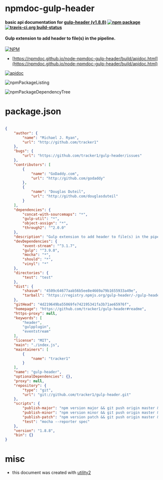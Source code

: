 # npmdoc-gulp-header

#### basic api documentation for  [gulp-header (v1.8.8)](https://github.com/tracker1/gulp-header#readme)  [![npm package](https://img.shields.io/npm/v/npmdoc-gulp-header.svg?style=flat-square)](https://www.npmjs.org/package/npmdoc-gulp-header) [![travis-ci.org build-status](https://api.travis-ci.org/npmdoc/node-npmdoc-gulp-header.svg)](https://travis-ci.org/npmdoc/node-npmdoc-gulp-header)

#### Gulp extension to add header to file(s) in the pipeline.

[![NPM](https://nodei.co/npm/gulp-header.png?downloads=true&downloadRank=true&stars=true)](https://www.npmjs.com/package/gulp-header)

- [https://npmdoc.github.io/node-npmdoc-gulp-header/build/apidoc.html](https://npmdoc.github.io/node-npmdoc-gulp-header/build/apidoc.html)

[![apidoc](https://npmdoc.github.io/node-npmdoc-gulp-header/build/screenCapture.buildCi.browser.%252Ftmp%252Fbuild%252Fapidoc.html.png)](https://npmdoc.github.io/node-npmdoc-gulp-header/build/apidoc.html)

![npmPackageListing](https://npmdoc.github.io/node-npmdoc-gulp-header/build/screenCapture.npmPackageListing.svg)

![npmPackageDependencyTree](https://npmdoc.github.io/node-npmdoc-gulp-header/build/screenCapture.npmPackageDependencyTree.svg)



# package.json

```json

{
    "author": {
        "name": "Michael J. Ryan",
        "url": "http://github.com/tracker1"
    },
    "bugs": {
        "url": "https://github.com/tracker1/gulp-header/issues"
    },
    "contributors": [
        {
            "name": "GoDaddy.com",
            "url": "http://github.com/godaddy"
        },
        {
            "name": "Douglas Duteil",
            "url": "http://github.com/douglasduteil"
        }
    ],
    "dependencies": {
        "concat-with-sourcemaps": "*",
        "gulp-util": "*",
        "object-assign": "*",
        "through2": "^2.0.0"
    },
    "description": "Gulp extension to add header to file(s) in the pipeline.",
    "devDependencies": {
        "event-stream": "^3.1.7",
        "gulp": "^3.9.0",
        "mocha": "*",
        "should": "*",
        "vinyl": "*"
    },
    "directories": {
        "test": "test"
    },
    "dist": {
        "shasum": "4509c64677aab56b5ee8e4669a79b1655933a49e",
        "tarball": "https://registry.npmjs.org/gulp-header/-/gulp-header-1.8.8.tgz"
    },
    "gitHead": "4d219649ba55069fe742195341fa3b71ae65976f",
    "homepage": "https://github.com/tracker1/gulp-header#readme",
    "https-proxy": null,
    "keywords": [
        "header",
        "gulpplugin",
        "eventstream"
    ],
    "license": "MIT",
    "main": "./index.js",
    "maintainers": [
        {
            "name": "tracker1"
        }
    ],
    "name": "gulp-header",
    "optionalDependencies": {},
    "proxy": null,
    "repository": {
        "type": "git",
        "url": "git://github.com/tracker1/gulp-header.git"
    },
    "scripts": {
        "publish-major": "npm version major && git push origin master && git push --tags",
        "publish-minor": "npm version minor && git push origin master && git push --tags",
        "publish-patch": "npm version patch && git push origin master && git push --tags",
        "test": "mocha --reporter spec"
    },
    "version": "1.8.8",
    "bin": {}
}
```



# misc
- this document was created with [utility2](https://github.com/kaizhu256/node-utility2)
